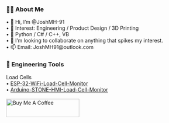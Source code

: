 <h3>👱‍♂️ About Me</h3>
• 👋 Hi, I’m @JoshMH-91
<br/>
• 👀 Interest:  Engineering / Product Design / 3D Printing
<br/>
• 🌱 Python / C# / C++, VB
<br/>
• 💞️ I’m looking to collaborate on anything that spikes my interest.
<br/>
• 📫 Email:  JoshMH91@outlook.com
<br/>
<h3>🔨 Engineering Tools</h3>
Load Cells
<br/>
• <a href="https://github.com/JoshMH-91/ESP32-WiFi-Load-Cell-Monitor">ESP-32-WiFi-Load-Cell-Monitor</a>
<br/>
• <a href="https://github.com/JoshMH-91/Arduino-STONE-HMI-Load-Cell-Monitor">Arduino-STONE-HMI-Load-Cell-Monitor</a>
<br/>
<br/>
<a href="https://www.buymeacoffee.com/JoshMH91" target="_blank"><img src="https://cdn.buymeacoffee.com/buttons/default-yellow.png" alt="Buy Me A Coffee" height="50" width="200"></a>

<!---
JoshMH-91/JoshMH-91 is a ✨ special ✨ repository because its `README.md` (this file) appears on your GitHub profile.
You can click the Preview link to take a look at your changes.
--->
